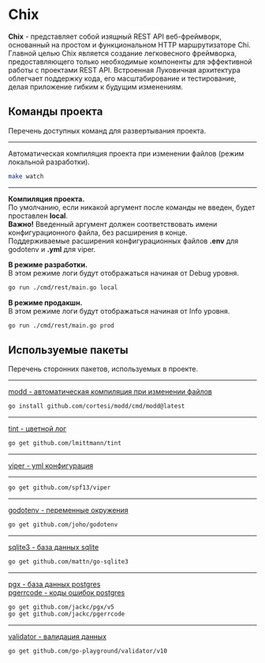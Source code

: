 # Chix

**Chix** - представляет собой изящный REST API веб-фреймворк, основанный на простом и функциональном HTTP маршрутизаторе Chi. Главной целью Chix является создание легковесного фреймворка, предоставляющего только необходимые компоненты для эффективной работы с проектами REST API. Встроенная Луковичная архитектура облегчает поддержку кода, его масштабирование и тестирование, делая приложение гибким к будущим изменениям.

## Команды проекта

Перечень доступных команд для развертывания проекта.

---

Автоматическая компиляция проекта при изменении файлов (режим локальной разработки).

```bash
make watch
```

---

**Компиляция проекта.**  
По умолчанию, если никакой аргумент после команды не введен, будет проставлен **local**.  
**Важно!** Введенный аргумент должен соответствовать имени конфигурационного файла, без расширения в конце.  
Поддерживаемые расширения конфигурационных файлов **.env** для godotenv и **.yml** для viper.

**В режиме разработки.**  
В этом режиме логи будут отображаться начиная от Debug уровня. 

```bash
go run ./cmd/rest/main.go local
```

**В режиме продакшн.**  
В этом режиме логи будут отображаться начиная от Info уровня.

```bash
go run ./cmd/rest/main.go prod
```

## Используемые пакеты

Перечень сторонних пакетов, используемых в проекте.

---

[modd - автоматическая компиляция при изменении файлов](https://github.com/cortesi/modd)

```bash
go install github.com/cortesi/modd/cmd/modd@latest
```

---

[tint - цветной лог](https://github.com/lmittmann/tint)

```bash
go get github.com/lmittmann/tint
```

---

[viper - yml конфигурация](https://github.com/spf13/viper)

---

```bash
go get github.com/spf13/viper
```

---

[godotenv - переменные окружения](https://github.com/joho/godotenv)

```bash
go get github.com/joho/godotenv
```

---

[sqlite3 - база данных sqlite](https://github.com/mattn/go-sqlite3)

```bash
go get github.com/mattn/go-sqlite3
```

---

[pgx - база данных postgres](https://github.com/jackc/pgx)  
[pgerrcode - коды ошибок postgres](https://github.com/jackc/pgerrcode)

```bash
go get github.com/jackc/pgx/v5
go get github.com/jackc/pgerrcode
```

---

[validator - валидация данных](https://github.com/go-playground/validator)

```bash
go get github.com/go-playground/validator/v10
```

